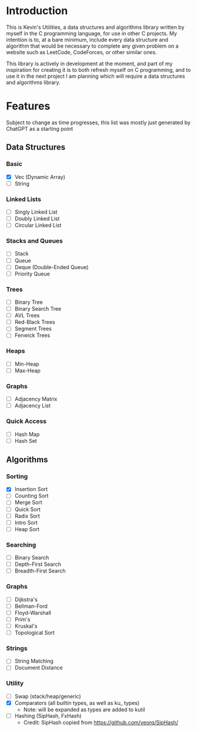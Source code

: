 # Introduction

This is Kevin's Utilities, a data structures and algorithms library written by myself in the C programming language, for use in other C projects. My intention is to, at a bare minimum, include every data structure and algorithm that would be necessary to complete any given problem on a website such as LeetCode, CodeForces, or other similar ones.

This library is actively in development at the moment, and part of my inspiration for creating it is to both refresh myself on C programming, and to use it in the next project I am planning which will require a data structures and algorithms library.

# Features
Subject to change as time progresses, this list was mostly just generated by ChatGPT as a starting point
## Data Structures
### Basic
- [x] Vec (Dynamic Array)
- [ ] String
### Linked Lists
- [ ] Singly Linked List
- [ ] Doubly Linked List
- [ ] Circular Linked List
### Stacks and Queues
- [ ] Stack
- [ ] Queue
- [ ] Deque (Double-Ended Queue)
- [ ] Priority Queue
### Trees
- [ ] Binary Tree
- [ ] Binary Search Tree
- [ ] AVL Trees
- [ ] Red-Black Trees
- [ ] Segment Trees
- [ ] Fenwick Trees
### Heaps
- [ ] Min-Heap
- [ ] Max-Heap
### Graphs
- [ ] Adjacency Matrix
- [ ] Adjacency List
### Quick Access
- [ ] Hash Map
- [ ] Hash Set

## Algorithms
### Sorting
- [x] Insertion Sort
- [ ] Counting Sort
- [ ] Merge Sort
- [ ] Quick Sort
- [ ] Radix Sort
- [ ] Intro Sort
- [ ] Heap Sort
### Searching
- [ ] Binary Search
- [ ] Depth-First Search
- [ ] Breadth-First Search
### Graphs
- [ ] Dijkstra's
- [ ] Bellman-Ford
- [ ] Floyd-Warshall
- [ ] Prim's
- [ ] Kruskal's
- [ ] Topological Sort
### Strings
- [ ] String Matching
- [ ] Document Distance
### Utility
- [ ] Swap (stack/heap/generic)
- [x] Comparators (all builtin types, as well as ku_ types)
    * Note: will be expanded as types are added to kutil
- [ ] Hashing (SipHash, FxHash)
    * Credit: SipHash copied from https://github.com/veorq/SipHash/


